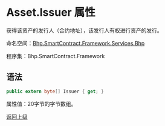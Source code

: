 # Asset.Issuer 属性

获得该资产的发行人（合约地址），该发行人有权进行资产的发行。

命名空间：[Bhp.SmartContract.Framework.Services.Bhp](../../bhp.md)

程序集：Bhp.SmartContract.Framework

## 语法

```c#
public extern byte[] Issuer { get; }
```

属性值：20字节的字节数组。



[返回上级](../Asset.md)